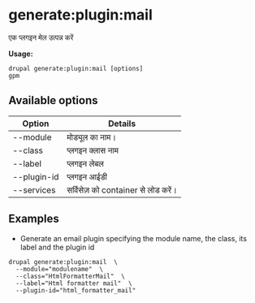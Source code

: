 # generate:plugin:mail
एक प्लगइन मेल उत्पन्न करें

**Usage:**
```
drupal generate:plugin:mail [options]
gpm
```

## Available options
Option | Details
-------|-------------
--module | मोड्यूल का नाम।
--class | प्लगइन क्लास नाम
--label | प्लगइन लेबल
--plugin-id | प्लगइन आईडी
--services | सर्विसेज़ को container से लोड करें।

## Examples
* Generate an email plugin specifying the module name, the class, its label and the plugin id
```
drupal generate:plugin:mail  \
  --module="modulename"  \
  --class="HtmlFormatterMail"  \
  --label="Html formatter mail"  \
  --plugin-id="html_formatter_mail"
```
